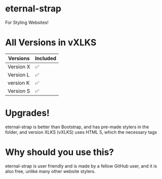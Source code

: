# eternal-strap
For Styling Websites!
# All Versions in vXLKS
| Versions | Included       |
| ------- | ------------------ |
| Version X  | :white_check_mark: |
| Version L  | :white_check_mark:               |
| version K   | :white_check_mark: |
| Version S  | :white_check_mark:                |
# Upgrades!
eternal-strap is better than Bootstrap, and has pre-made stylers in the folder, and version XLKS (vXLKS) uses HTML 5, which the necessary tags
# Why should you use this?
eternal-strap is user friendly and is made by a fellow GitHub user, and it is also free, unlike many other website stylers.



